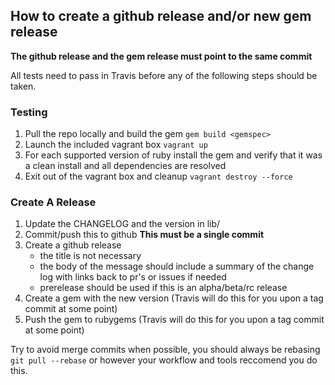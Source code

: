 ## How to create a github release and/or new gem release
**The github release and the gem release must point to the same commit**

All tests need to pass in Travis before any of the following steps should be taken.

### Testing

1. Pull the repo locally and build the gem `gem build <gemspec>`
1. Launch the included vagrant box `vagrant up`
1. For each supported version of ruby install the gem and verify that it was a clean install and all dependencies are resolved
1. Exit out of the vagrant box and cleanup `vagrant destroy --force`

### Create A Release

1. Update the CHANGELOG and the version in lib/<repo>
1. Commit/push this to github **This must be a single commit**
1. Create a github release
    * the title is not necessary
    * the body of the message should include a summary of the change log with links back to pr's or issues if needed
    * prerelease should be used if this is an alpha/beta/rc release
1. Create a gem with the new version  (Travis will do this for you upon a tag commit at some point)
1. Push the gem to rubygems  (Travis will do this for you upon a tag commit at some point)

Try to avoid merge commits when possible, you should always be rebasing `git pull --rebase` or however your workflow and tools reccomend you do this.
